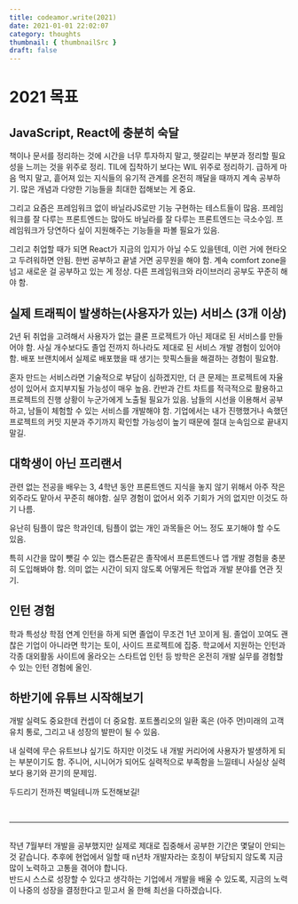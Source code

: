 ```yaml
---
title: codeamor.write(2021)
date: 2021-01-01 22:02:07
category: thoughts
thumbnail: { thumbnailSrc }
draft: false
---
```


# **2021 목표**

## **JavaScript, React에 충분히 숙달**

책이나 문서를 정리하는 것에 시간을 너무 투자하지 말고, 헷갈리는 부분과 정리할 필요성을 느끼는 것을 위주로 정리. TIL에 집착하기 보다는 WIL 위주로 정리하기.
급하게 마음 먹지 말고, 흩어져 있는 지식들의 유기적 관계를 온전히 깨달을 때까지 계속 공부하기. 많은 개념과 다양한 기능들을 최대한 접해보는 게 중요.

그리고 요즘은 프레임워크 없이 바닐라JS로만 기능 구현하는 테스트들이 많음. 프레임워크를 잘 다루는 프론트엔드는 많아도 바닐라를 잘 다루는 프론트엔드는 극소수임. 프레임워크가 당연하다 싶이 지원해주는 기능들을 파볼 필요가 있음.

그리고 취업할 때가 되면 React가 지금의 입지가 아닐 수도 있을텐데, 이런 거에 현타오고 두려워하면 안됨. 한번 공부하고 끝낼 거면 공무원을 해야 함. 계속 comfort zone을 넘고 새로운 걸 공부하고 있는 게 정상. 다른 프레임워크와 라이브러리 공부도 꾸준히 해야 함.

## **실제 트래픽이 발생하는(사용자가 있는) 서비스 (3개 이상)**

2년 뒤 취업을 고려해서 사용자가 없는 클론 프로젝트가 아닌 제대로 된 서비스를 만들어야 함. 사실 개수보다도 졸업 전까지 하나라도 제대로 된 서비스 개발 경험이 있어야 함. 배포 브랜치에서 실제로 배포했을 때 생기는 핫픽스들을 해결하는 경험이 필요함.

혼자 만드는 서비스라면 기술적으로 부담이 심하겠지만, 더 큰 문제는 프로젝트에 자율성이 있어서 흐지부지될 가능성이 매우 높음.
칸반과 간트 차트를 적극적으로 활용하고 프로젝트의 진행 상황이 누군가에게 노출될 필요가 있음.
남들의 시선을 이용해서 공부하고, 남들이 체험할 수 있는 서비스를 개발해야 함.
기업에서는 내가 진행했거나 속했던 프로젝트의 커밋 지분과 주기까지 확인할 가능성이 높기 때문에 절대 눈속임으로 끝내지 말길.

## **대학생이 아닌 프리랜서**

관련 없는 전공을 배우는 3, 4학년 동안 프론트엔드 지식을 놓지 않기 위해서 아주 작은 외주라도 맡아서 꾸준히 해야함. 실무 경험이 없어서 외주 기회가 거의 없지만 이것도 하기 나름.

유난히 팀플이 많은 학과인데, 팀플이 없는 개인 과목들은 어느 정도 포기해야 할 수도 있음.

특히 시간을 많이 뺏길 수 있는 캡스톤같은 졸작에서 프론트엔드나 앱 개발 경험을 충분히 도입해봐야 함.
의미 없는 시간이 되지 않도록 어떻게든 학업과 개발 분야를 연관 짓기.

## **인턴 경험**

학과 특성상 학점 연계 인턴을 하게 되면 졸업이 무조건 1년 꼬이게 됨. 졸업이 꼬여도 괜찮은 기업이 아니라면 학기는 토이, 사이드 프로젝트에 집중.
학교에서 지원하는 인턴과 각종 대외활동 사이트에 올라오는 스타트업 인턴 등 방학은 온전히 개발 실무를 경험할 수 있는 인턴 경험에 올인.

## **하반기에 유튜브 시작해보기**

개발 실력도 중요한데 컨셉이 더 중요함.
포트폴리오의 일환 혹은 (아주 먼)미래의 고객 유치 통로, 그리고 내 성장의 발판이 될 수 있음.

내 실력에 무슨 유트브냐 싶기도 하지만 이것도 내 개발 커리어에 사용자가 발생하게 되는 부분이기도 함. 주니어, 시니어가 되어도 실력적으로 부족함을 느낄테니 사실상 실력보다 용기와 끈기의 문제임.

두드리기 전까진 벽일테니까 도전해보길!

<br>

---

<br>
작년 7월부터 개발을 공부했지만 실제로 제대로 집중해서 공부한 기간은 몇달이 안되는 것 같습니다.
추후에 현업에서 일할 때 n년차 개발자라는 호칭이 부담되지 않도록 지금 많이 노력하고 고통을 겪어야 합니다.
<br> 반드시 스스로 성장할 수 있다고 생각하는 기업에서 개발을 배울 수 있도록, 지금의 노력이 나중의 성장을 결정한다고 믿고서 올 한해 최선을 다하겠습니다.
